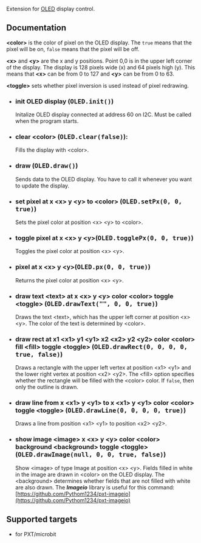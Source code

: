Extension for [OLED](https://www.elecfreaks.com/learn-en/microbitOctopus/output/octopus_ef03155.html) display control.

## Documentation
**\<color\>** is the color of pixel on the OLED display. The `true` means that the pixel will be on, `false` means that the pixel will be off.

**\<x\>** and **\<y\>** are the x and y positions. Point 0,0 is in the upper left corner of the display. The display is 128 pixels wide (x) and 64 pixels high (y). This means that **\<x\>** can be from 0 to 127 and **\<y\>** can be from 0 to 63.

**\<toggle\>** sets whether pixel inversion is used instead of pixel redrawing.
- ### init OLED display (<kbd>OLED.init()</kbd>)
  Initalize OLED display connected at address 60 on I2C. Must be called when the program starts.
- ### clear \<color\> (<kbd>OLED.clear(false)</kbd>):
  Fills the display with \<color\>.
- ### draw (<kbd>OLED.draw()</kbd>)
  Sends data to the OLED display. You have to call it whenever you want to update the display.
- ### set pixel at x \<x\> y \<y\> to \<color\> (<kbd>OLED.setPx(0, 0, true)</kbd>)
  Sets the pixel color at position \<x\> \<y\> to \<color\>.
- ### toggle pixel at x \<x\> y \<y\>(<kbd>OLED.togglePx(0, 0, true)</kbd>)
  Toggles the pixel color at position \<x\> \<y\>.
- ### pixel at x \<x\> y \<y\>(<kbd>OLED.px(0, 0, true)</kbd>)
  Returns the pixel color at position \<x\> \<y\>.
- ### draw text \<text\> at x \<x\> y \<y\> color \<color\> toggle \<toggle\> (<kbd>OLED.drawText("", 0, 0, true)</kbd>)
  Draws the text \<text\>, which has the upper left corner at position \<x\> \<y\>. The color of the text is determined by \<color\>.
- ### draw rect at x1 \<x1\> y1 \<y1\> x2 \<x2\> y2 \<y2\> color \<color\> fill \<fill\> toggle \<toggle\> (<kbd>OLED.drawRect(0, 0, 0, 0, true, false)</kbd>)
  Draws a rectangle with the upper left vertex at position \<x1> \<y1> and the lower right vertex at position \<x2> \<y2>. The \<fill> option specifies whether the rectangle will be filled with the \<color> color. If `false`, then only the outline is drawn.
- ### draw line from x \<x1> y \<y1> to x \<x1> y \<y1> color \<color> toggle \<toggle\> (<kbd>OLED.drawLine(0, 0, 0, 0, true)</kbd>)
  Draws a line from position \<x1> \<y1> to position \<x2> \<y2>.
- ### show image \<image> x \<x> y \<y> color \<color> background \<background> toggle \<toggle\> (<kbd>OLED.drawImage(null, 0, 0, true, false)</kbd>)
  Show \<image> of type Image at position \<x> \<y>. Fields filled in white in the image are drawn in \<color> on the OLED display. The \<background> determines whether fields that are not filled with white are also drawn. The **_Imageio_** library is useful for this command: [https://github.com/Pythom1234/pxt-imageio](https://github.com/Pythom1234/pxt-imageio)


## Supported targets
- for PXT/microbit
